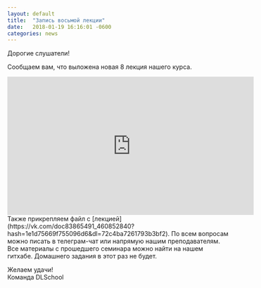 ```yaml
---
layout: default
title:  "Запись восьмой лекции"
date:   2018-01-19 16:16:01 -0600
categories: news
---
```

Дорогие слушатели!  
  
Сообщаем вам, что выложена новая 8 лекция нашего курса.  
<iframe width="560" height="315" src="https://www.youtube.com/embed/EBP3pqPeN8I" frameborder="0" gesture="media" allow="encrypted-media" allowfullscreen></iframe>  
Также прикрепляем файл с [лекцией](https://vk.com/doc83865491_460852840?hash=1e1d75669f755096d6&dl=72c4ba7261793b3bf2).  
По всем вопросам можно писать в телеграм-чат или напрямую нашим преподавателям.  
Все материалы с прошедшего семинара можно найти на нашем гитхабе.  
Домашнего задания в этот раз не будет.  
  
Желаем удачи!  
Команда DLSchool  
  
